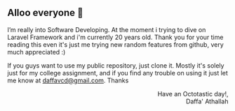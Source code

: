 ## Alloo everyone 👋

I’m really into Software Developing. At the moment i trying to dive on Laravel Framework and i'm currently 20 years old. Thank you for your time reading this even it's just me trying new random features from github, very much appreciated :)

If you guys want to use my public repository, just clone it. Mostly it's solely just for my college assignment, and if you find any trouble on using it just let me know at daffavcd@gmail.com. Thanks

<p align="right">
Have an Octotastic day!,<br>
Daffa' Athallah
</p>

